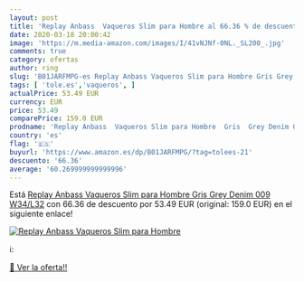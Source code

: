 ```yaml
---
layout: post
title: 'Replay Anbass  Vaqueros Slim para Hombre al 66.36 % de descuento'
date: 2020-03-18 20:00:42
image: 'https://m.media-amazon.com/images/I/41vNJNf-0NL._SL200_.jpg'
comments: true
category: ofertas
author: ring
slug: 'B01JARFMPG-es Replay Anbass Vaqueros Slim para Hombre Gris Grey Denim...'
tags: [ 'tole.es','vaqueros', ]
actualPrice: 53.49 EUR
currency: EUR
price: 53.49
comparePrice: 159.0 EUR
prodname: 'Replay Anbass  Vaqueros Slim para Hombre  Gris  Grey Denim 009   W34/L32'
country: 'es'
flag: '🇪🇸'
buyurl: 'https://www.amazon.es/dp/B01JARFMPG/?tag=tolees-21'
descuento: '66.36'
average: '60.269999999999996'
---
```


Está [Replay Anbass  Vaqueros Slim para Hombre  Gris  Grey Denim 009   W34/L32](https://www.amazon.es/dp/B01JARFMPG/?tag=tolees-21) con 66.36 de descuento por 53.49 EUR (original: 159.0 EUR) en el siguiente enlace!

[![Replay Anbass  Vaqueros Slim para Hombre](https://m.media-amazon.com/images/I/41vNJNf-0NL._SL200_.jpg)](https://www.amazon.es/dp/B01JARFMPG/?tag=tolees-21)

ℹ️:


[🛒 Ver la oferta!!](https://www.amazon.es/dp/B01JARFMPG/?tag=tolees-21)

